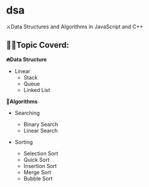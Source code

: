 # dsa
⚔️Data Structures and Algorithms in JavaScript and C++

## 🙅‍♂️Topic Coverd: 

**🔥Data Structure**
* Linear 
    * Stack
    * Queue
    * Linked List


**🍻Algorithms**

* Searching
  * Binary Search
  * Linear Search

* Sorting
  * Selection Sort
  * Quick Sort
  * Insertion Sort
  * Merge Sort
  * Bubble Sort



        
